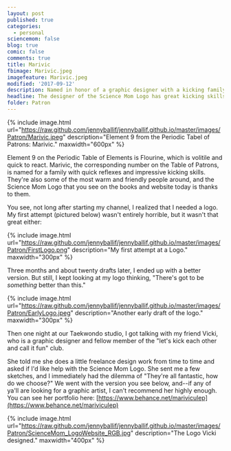 ```yaml
---
layout: post
published: true
categories:
  - personal
sciencemom: false
blog: true
comic: false
comments: true
title: Marivic
fbimage: Marivic.jpeg
imagefeature: Marivic.jpeg
modified: '2017-09-12'
description: Named in honor of a graphic designer with a kicking family.
headline: The designer of the Science Mom Logo has great kicking skills too.
folder: Patron
---
```

{% include image.html url="https://raw.github.com/jennyballif/jennyballif.github.io/master/images/Patron/Marivic.jpeg" description="Element 9 from the Periodic Tabel of Patrons: Marivic." maxwidth="600px" %}

Element 9 on the Periodic Table of Elements is Flourine, which is volitile and quick to react. Marivic, the corresponding number on the Table of Patrons, is named for a family with quick reflexes and impressive kicking skills. They're also some of the most warm and friendly people around, and the Science Mom Logo that you see on the books and website today is thanks to them. 

You see, not long after starting my channel, I realized that I needed a logo. My first attempt (pictured below) wasn't entirely horrible, but it wasn't that great either:

{% include image.html url="https://raw.github.com/jennyballif/jennyballif.github.io/master/images/Patron/FirstLogo.png" description="My first attempt at a Logo." maxwidth="300px" %}

Three months and about twenty drafts later, I ended up with a better version. But still, I kept looking at my logo thinking, "There's got to be _something_ better than this." 

{% include image.html url="https://raw.github.com/jennyballif/jennyballif.github.io/master/images/Patron/EarlyLogo.jpeg" description="Another early draft of the logo." maxwidth="300px" %}

Then one night at our Taekwondo studio, I got talking with my friend Vicki, who is a graphic designer and fellow member of the "let's kick each other and call it fun" club. 

She told me she does a little freelance design work from time to time and asked if I'd like help with the Science Mom Logo. She sent me a few sketches, and I immediately had the dilemma of "They're all fantastic, how do we choose?" We went with the version you see below, and--if any of ya'll are looking for a graphic artist, I can't recommend her highly enough. You can see her portfolio here: [https://www.behance.net/mariviculep](https://www.behance.net/mariviculep)

{% include image.html url="https://raw.github.com/jennyballif/jennyballif.github.io/master/images/Patron/ScienceMom_LogoWebsite_RGB.jpg" description="The Logo Vicki designed." maxwidth="400px" %}
